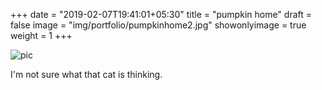 +++
date = "2019-02-07T19:41:01+05:30"
title = "pumpkin home"
draft = false
image = "img/portfolio/pumpkinhome2.jpg"
showonlyimage = true
weight = 1
+++

![pic](/img/portfolio/pumpkinhome2.jpg)

I'm not sure what that cat is thinking.
